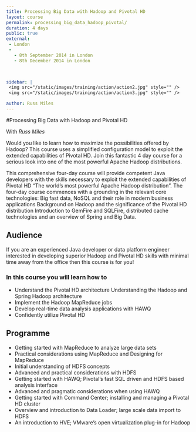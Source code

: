 ```yaml
---
title: Processing Big Data with Hadoop and Pivotal HD
layout: course
permalink: processing_big_data_hadoop_pivotal/
duration: 4 days
public: true
external: 
 - London
 - 
   - 8th September 2014 in London
   - 8th December 2014 in London

 

sidebar: |
 <img src="/static/images/training/action/action2.jpg" style="" />
 <img src="/static/images/training/action/action3.jpg" style="" />

author: Russ Miles
---
```

#Processing Big Data with Hadoop and Pivotal HD

With *Russ Miles*

Would you like to learn how to maximize the possibilities offered by Hadoop? This course uses a simplified configuration model to exploit the extended capabilities of Pivotal HD. Join this fantastic 4 day course for a serious look into one of the most powerful Apache Hadoop distributions.

This comprehensive four-day course will provide competent Java developers with the skills necessary to exploit the extended capabilities of Pivotal HD “The world’s most powerful Apache Hadoop distribution”. The four-day course commences with a grounding in the relevant core technologies: Big fast data, NoSQL and their role in modern business applications Background on Hadoop and the significance of the Pivotal HD distribution Introduction to GemFire and SQLFire, distributed cache technologies and an overview of Spring and Big Data.

## Audience

If you are an experienced Java developer or data platform engineer interested in developing superior Hadoop and Pivotal HD skills with minimal time away from the office then this course is for you!

### In this course you will learn how to

* Understand the Pivotal HD architecture Understanding the Hadoop and Spring Hadoop architecture
* Implement the Hadoop MapReduce jobs
* Develop real-time data analysis applications with HAWQ
* Confidently utilize Pivotal HD


## Programme

* Getting started with MapReduce to analyze large data sets
* Practical considerations using MapReduce and Designing for MapReduce
* Initial understanding of HDFS concepts
* Advanced and practical considerations with HDFS
* Getting started with HAWQ; Pivotal’s fast SQL driven and HDFS based analysis interface
* Advanced and pragmatic considerations when using HAWQ
* Getting started with Command Center; installing and managing a Pivotal HD cluster
* Overview and introduction to Data Loader; large scale data import to HDFS
* An introduction to HVE; VMware’s open virtualization plug-in for Hadoop
